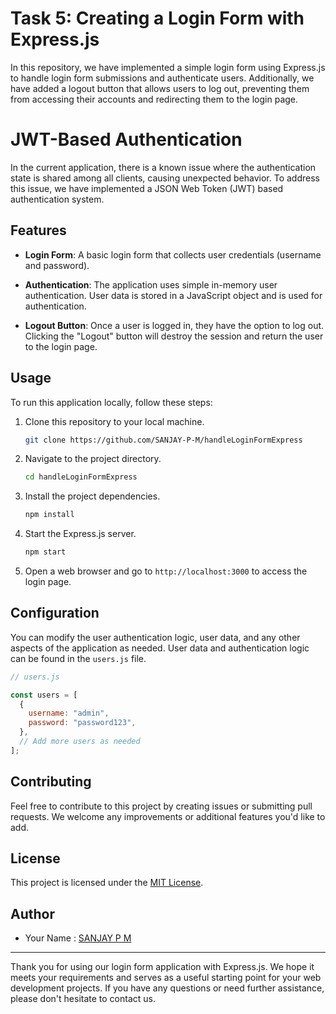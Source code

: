 # Task 5: Creating a Login Form with Express.js

In this repository, we have implemented a simple login form using Express.js to handle login form submissions and authenticate users. Additionally, we have added a logout button that allows users to log out, preventing them from accessing their accounts and redirecting them to the login page.

# JWT-Based Authentication

In the current application, there is a known issue where the authentication state is shared among all clients, causing unexpected behavior. To address this issue, we have implemented a JSON Web Token (JWT) based authentication system.

## Features

- **Login Form**: A basic login form that collects user credentials (username and password).

- **Authentication**: The application uses simple in-memory user authentication. User data is stored in a JavaScript object and is used for authentication.

- **Logout Button**: Once a user is logged in, they have the option to log out. Clicking the "Logout" button will destroy the session and return the user to the login page.

## Usage

To run this application locally, follow these steps:

1. Clone this repository to your local machine.

   ```bash
   git clone https://github.com/SANJAY-P-M/handleLoginFormExpress
   ```

2. Navigate to the project directory.

   ```bash
   cd handleLoginFormExpress
   ```

3. Install the project dependencies.

   ```bash
   npm install
   ```

4. Start the Express.js server.

   ```bash
   npm start
   ```

5. Open a web browser and go to `http://localhost:3000` to access the login page.

## Configuration

You can modify the user authentication logic, user data, and any other aspects of the application as needed. User data and authentication logic can be found in the `users.js` file.

```javascript
// users.js

const users = [
  {
    username: "admin",
    password: "password123",
  },
  // Add more users as needed
];
```

## Contributing

Feel free to contribute to this project by creating issues or submitting pull requests. We welcome any improvements or additional features you'd like to add.

## License

This project is licensed under the [MIT License](LICENSE).

## Author

- Your Name : [SANJAY P M](https://github.com/SANJAY-P-M)

---

Thank you for using our login form application with Express.js. We hope it meets your requirements and serves as a useful starting point for your web development projects. If you have any questions or need further assistance, please don't hesitate to contact us.
